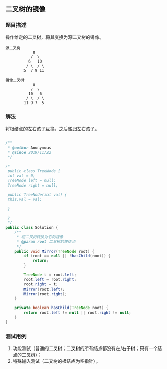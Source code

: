 ## 二叉树的镜像

### 题目描述
操作给定的二叉树，将其变换为源二叉树的镜像。

```
源二叉树 
    	    8
    	   /  \
    	  6   10
    	 / \  / \
    	5  7 9 11

镜像二叉树
    	    8
    	   /  \
    	  10   6
    	 / \  / \
    	11 9 7  5
```

### 解法
将根结点的左右孩子互换，之后递归左右孩子。

```java

/**
 * @author Anonymous
 * @since 2019/11/22
 */

/*
 public class TreeNode {
 int val = 0;
 TreeNode left = null;
 TreeNode right = null;

 public TreeNode(int val) {
 this.val = val;

 }

 }
 */
public class Solution {
    /**
     * 将二叉树转换为它的镜像
     * @param root 二叉树的根结点
     */
    public void Mirror(TreeNode root) {
        if (root == null || !hasChild(root)) {
            return;
        }

        TreeNode t = root.left;
        root.left = root.right;
        root.right = t;
        Mirror(root.left);
        Mirror(root.right);
    }

    private boolean hasChild(TreeNode root) {
        return root.left != null || root.right != null;
    }
}
```

### 测试用例
1. 功能测试（普通的二叉树；二叉树的所有结点都没有左/右子树；只有一个结点的二叉树）；
2. 特殊输入测试（二叉树的根结点为空指针）。